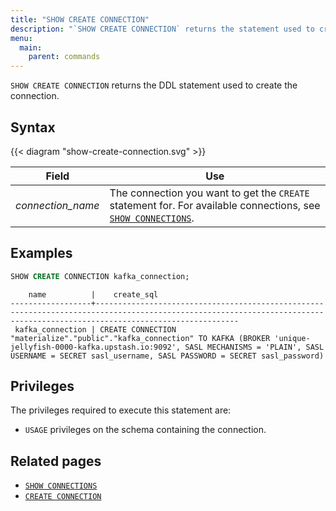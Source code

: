 ```yaml
---
title: "SHOW CREATE CONNECTION"
description: "`SHOW CREATE CONNECTION` returns the statement used to create the connection."
menu:
  main:
    parent: commands
---
```


`SHOW CREATE CONNECTION` returns the DDL statement used to create the connection.

## Syntax

{{< diagram "show-create-connection.svg" >}}

Field | Use
------|-----
_connection&lowbar;name_ | The connection you want to get the `CREATE` statement for. For available connections, see [`SHOW CONNECTIONS`](../show-connections).

## Examples

```sql
SHOW CREATE CONNECTION kafka_connection;
```

```nofmt
    name          |    create_sql
------------------+----------------------------------------------------------------------------------------------------------------------------------------------------------------------------
 kafka_connection | CREATE CONNECTION "materialize"."public"."kafka_connection" TO KAFKA (BROKER 'unique-jellyfish-0000-kafka.upstash.io:9092', SASL MECHANISMS = 'PLAIN', SASL USERNAME = SECRET sasl_username, SASL PASSWORD = SECRET sasl_password)
```

## Privileges

The privileges required to execute this statement are:

- `USAGE` privileges on the schema containing the connection.

## Related pages

- [`SHOW CONNECTIONS`](../show-sources)
- [`CREATE CONNECTION`](../create-connection)
